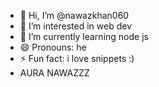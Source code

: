 - 👋 Hi, I’m @nawazkhan060
- 👀 I’m interested in web dev
- 🌱 I’m currently learning node js
- 😄 Pronouns: he
- ⚡ Fun fact: i love snippets :)
- AURA NAWAZZZ

<!---
nawazkhan060/nawazkhan060 is a ✨ special ✨ repository because its `README.md` (this file) appears on your GitHub profile.
You can click the Preview link to take a look at your changes.
--->
